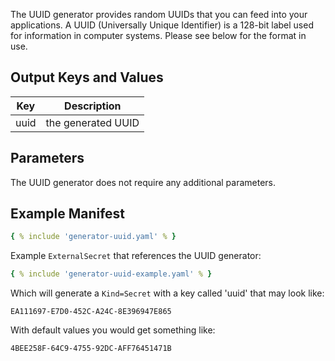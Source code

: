 The UUID generator provides random UUIDs that you can feed into your applications. A UUID (Universally Unique Identifier) is a 128-bit label used for information in computer systems. Please see below for the format in use.

## Output Keys and Values

| Key  | Description        |
| ---- | ------------------ |
| uuid | the generated UUID |

## Parameters

The UUID generator does not require any additional parameters.

## Example Manifest

```yaml
{ % include 'generator-uuid.yaml' % }
```

Example `ExternalSecret` that references the UUID generator:

```yaml
{ % include 'generator-uuid-example.yaml' % }
```

Which will generate a `Kind=Secret` with a key called 'uuid' that may look like:

```
EA111697-E7D0-452C-A24C-8E396947E865
```

With default values you would get something like:

```
4BEE258F-64C9-4755-92DC-AFF76451471B
```
